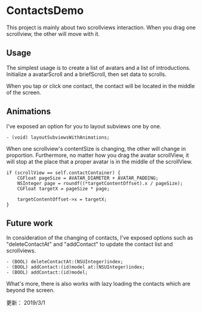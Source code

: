 ContactsDemo
====================

This project is mainly about two scrollviews interaction. When you drag one scrollview, the other will move with it.

## Usage

The simplest usage is to create a list of avatars and a list of introductions. Initialize a avatarScroll and a briefScroll, then set data to scrolls.

When you tap or click one contact, the contact will be located in the middle of the screen.


## Animations

I've exposed an option for you to layout subviews one by one.

```objc
- (void) layoutSubviewsWithAnimations;
```

When one scrollview's contentSize is changing, the other will change in proportion. Furthermore, no matter how you drag the avatar scrollView, it will stop at the place that a proper avatar is in the middle of the scrollView.

```objc
if (scrollView == self.contactContainer) {
    CGFloat pageSize = AVATAR_DIAMETER + AVATAR_PADDING;
    NSInteger page = roundf((*targetContentOffset).x / pageSize);
    CGFloat targetX = pageSize * page;

    targetContentOffset->x = targetX;
}
```


## Future work

In consideration of  the changing of contacts, I've exposed options such as "deleteContactAt" and "addContact" to update the contact list and scrollviews.

```objc
- (BOOL) deleteContactAt:(NSUInteger)index;
- (BOOL) addContact:(id)model at:(NSUInteger)index;
- (BOOL) addContact:(id)model;
```
What's more, there is also works with lazy loading the contacts which are beyond the screen.


更新： 2019/3/1

